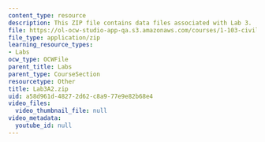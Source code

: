 ```yaml
---
content_type: resource
description: This ZIP file contains data files associated with Lab 3.
file: https://ol-ocw-studio-app-qa.s3.amazonaws.com/courses/1-103-civil-engineering-materials-laboratory-spring-2004/a58d961d48272d62c8a977e9e82b68e4_Lab3A2.zip
file_type: application/zip
learning_resource_types:
- Labs
ocw_type: OCWFile
parent_title: Labs
parent_type: CourseSection
resourcetype: Other
title: Lab3A2.zip
uid: a58d961d-4827-2d62-c8a9-77e9e82b68e4
video_files:
  video_thumbnail_file: null
video_metadata:
  youtube_id: null
---
```

